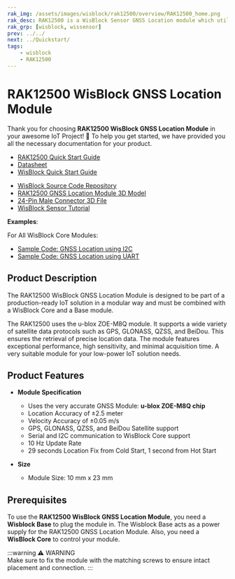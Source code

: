 ```yaml
---
rak_img: /assets/images/wisblock/rak12500/overview/RAK12500_home.png
rak_desc: RAK12500 is a WisBlock Sensor GNSS Location module which utilizes several GNSS satellites to proved precise location coordinates within seconds
rak_grp: [wisblock, wissensor]
prev: ../../
next: ../Quickstart/
tags:
    - wisblock
    - RAK12500
---
```


# RAK12500 WisBlock GNSS Location Module

Thank you for choosing **RAK12500 WisBlock GNSS Location Module** in your awesome IoT Project! 🎉 To help you get started, we have provided you all the necessary documentation for your product.

* [RAK12500 Quick Start Guide](../Quickstart/)
* [Datasheet](../Datasheet/)
* <a href="../../Quickstart/" target="_blank">WisBlock Quick Start Guide</a>
<!---* [WisBlock Quick Start Guide](../../Quickstart/)-->
* [WisBlock Source Code Repository](https://github.com/RAKWireless/WisBlock/)
* [RAK12500 GNSS Location Module 3D Model](https://downloads.rakwireless.com/3D_File/WisBlock/3D_RAK12500.stp)
* [24-Pin Male Connector 3D File](https://downloads.rakwireless.com/3D_File/Accessory/WisConnector/M24S1003K6M.stp)
* [WisBlock Sensor Tutorial](/Knowledge-Hub/Learn/WisBlock-Sensor-Tutorial/)

**Examples**: 

For All WisBlock Core Modules:

* [Sample Code: GNSS Location using I2C](https://github.com/RAKWireless/WisBlock/tree/master/examples/common/sensors/RAK12500_GPS_ZOE-M8Q/RAK12500_GPS_ZOE-M8Q_IIC)
* [Sample Code: GNSS Location using UART](https://github.com/RAKWireless/WisBlock/tree/master/examples/common/sensors/RAK12500_GPS_ZOE-M8Q/RAK12500_GPS_ZOE-M8Q_UART)

## Product Description

The RAK12500 WisBlock GNSS Location Module is designed to be part of a production-ready IoT solution in a modular way and must be combined with a WisBlock Core and a Base module.

The RAK12500 uses the u-blox ZOE-M8Q module. It supports a wide variety of satellite data protocols such as GPS, GLONASS, QZSS, and BeiDou. This ensures the retrieval of precise location data. The module features exceptional performance, high sensitivity, and minimal acquisition time. A very suitable module for your low-power IoT solution needs.

## Product Features  

* **Module Specification**
    * Uses the very accurate GNSS Module: **u-blox ZOE-M8Q chip**
    * Location Accuracy of ±2.5 meter
    * Velocity Accuracy of ±0.05&nbsp;m/s
    * GPS, GLONASS, QZSS, and BeiDou Satellite support
    * Serial and I2C communication to WisBlock Core support
    * 10&nbsp;Hz Update Rate
    * 29 seconds Location Fix from Cold Start, 1 second from Hot Start
  
* **Size**
    * Module Size: 10&nbsp;mm x 23&nbsp;mm

## Prerequisites  
  
To use the **RAK12500 WisBlock GNSS Location Module**, you need a **Wisblock Base** to plug the module in. The Wisblock Base acts as a power supply for the RAK12500 GNSS Location Module. Also, you need a **WisBlock Core** to control your module.


:::warning ⚠️ WARNING    
Make sure to fix the module with the matching screws to ensure intact placement and connection.
:::
